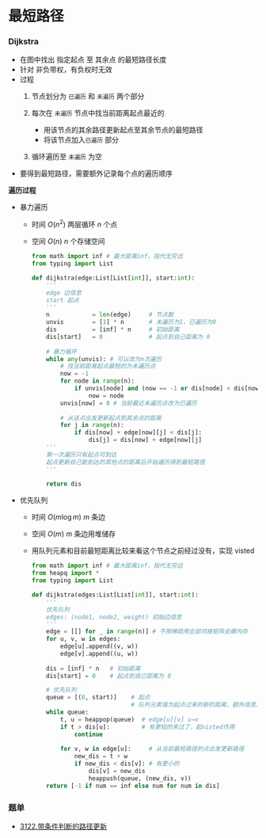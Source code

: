 # 最短路径

### Dijkstra

- 在图中找出 指定起点 至 其余点 的最短路径长度
- 针对 非负带权，有负权时无效
- 过程
  1. 节点划分为 `已遍历` 和 `未遍历` 两个部分
  2. 每次在 `未遍历` 节点中找当前距离起点最近的
     - 用该节点的其余路径更新起点至其余节点的最短路径
     - 将该节点加入`已遍历` 部分

  3. 循环遍历至 `未遍历` 为空
- 要得到最短路径，需要额外记录每个点的遍历顺序



**遍历过程**

- 暴力遍历
  - 时间 $O(n^2)$ 两层循环 $n$ 个点
  
  - 空间 $O(n)$ $n$​ 个存储空间
  
    ```python
    from math import inf # 最大距离inf，指代无穷远
    from typing import List
    
    def dijkstra(edge:List[List[int]], start:int):
        '''
        edge 边信息
        start 起点
        '''
        n            = len(edge)     # 节点数
        unvis        = [1] * n       # 未遍历为1，已遍历为0
        dis          = [inf] * n     # 初始距离
        dis[start]   = 0             # 起点到自己距离为 0
        
        # 暴力循环
        while any(unvis): # 可以改为n次遍历
            # 找当前距离起点最短的为未遍历点
            now = -1
            for node in range(n):
                if unvis[node] and (now == -1 or dis[node] < dis[now]):
                    now = node
            unvis[now] = 0 # 当前最近未遍历点改为已遍历
            
            # 从该点出发更新起点到其余点的距离
            for j in range(n):
                if dis[now] + edge[now][j] < dis[j]:
                    dis[j] = dis[now] + edge[now][j]
        '''
        第一次遍历只有起点可到达
        起点更新自己能到达的其他点的距离后开始遍历得到最短路径
        '''
        
        return dis
    ```
  
- 优先队列
  - 时间 $O(m\log m)$ $m$ 条边
  
  - 空间 $O(m)$ $m$​​ 条边用堆储存
  
  - 用队列元素和目前最短距离比较来看这个节点之前经过没有，实现 visted
  
    ```python
    from math import inf # 最大距离inf，指代无穷远
    from heapq import *
    from typing import List
    
    def dijkstra(edges:List[List[int]], start:int):
        '''
        优先队列
        edges: (node1, node2, weight) 初始边信息
        '''
        edge = [[] for _ in range(n)] # 不用稀疏用全部邻接矩阵会爆内存
        for u, v, w in edges:
            edge[u].append((v, w))
            edge[v].append((u, w))
        
        dis = [inf] * n   # 初始距离
        dis[start] = 0    # 起点到自己距离为 0
    
        # 优先队列
        queue = [(0, start)]    # 起点
                            	# 队列元素值为起点过来的新的距离，额外信息为目标点
        while queue:
            t, u = heappop(queue)  # edge[u][v] u→v
            if t > dis[u]:         # 有更短的来过了，起visted作用
                continue
            
            for v, w in edge[u]:     # 从当前最短路径的点出发更新路径
                new_dis = t + w
                if new_dis < dis[v]: # 有更小的
                    dis[v] = new_dis
                    heappush(queue, (new_dis, v))
        return [-1 if num == inf else num for num in dis]
    ```
    



### 题单

- [3122.带条件判断的路径更新](https://leetcode.cn/problems/minimum-time-to-visit-disappearing-nodes/description/)
